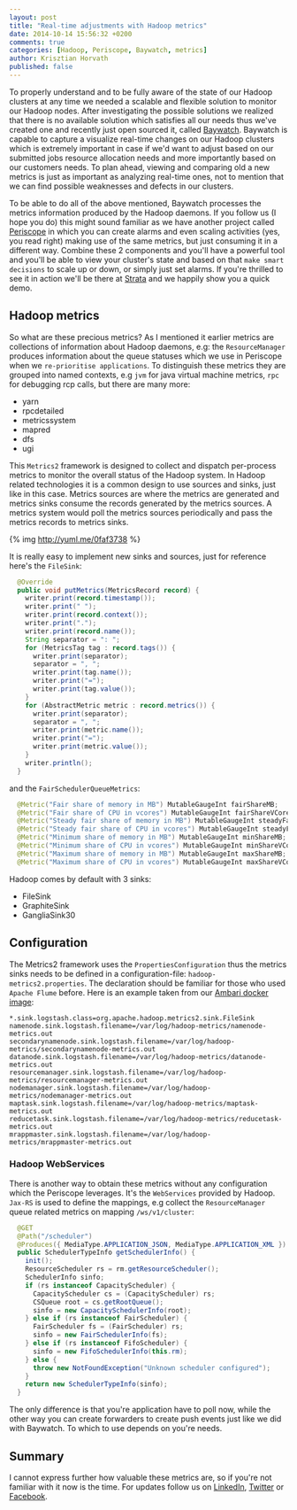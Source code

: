 ```yaml
---
layout: post
title: "Real-time adjustments with Hadoop metrics"
date: 2014-10-14 15:56:32 +0200
comments: true
categories: [Hadoop, Periscope, Baywatch, metrics]
author: Krisztian Horvath
published: false
---
```


To properly understand and to be fully aware of the state of our Hadoop clusters at any time we needed a scalable and flexible solution
to monitor our Hadoop nodes. After investigating the possible solutions we realized that there is no available solution which satisfies
all our needs thus we've created one and recently just open sourced it, called [Baywatch](link). Baywatch is capable to capture a visualize
real-time changes on our Hadoop clusters which is extremely important in case if we'd want to adjust based on our submitted jobs resource
allocation needs and more importantly based on our customers needs. To plan ahead, viewing and comparing old a new metrics is just as
important as analyzing real-time ones, not to mention that we can find possible weaknesses and defects in our clusters.

To be able to do all of the above mentioned, Baywatch processes the metrics information produced by the Hadoop daemons. If you follow us
(I hope you do) this might sound familiar as we have another project called [Periscope](link) in which you can create alarms and
even scaling activities (yes, you read right) making use of the same metrics, but just consuming it in a different way. Combine these 2
components and you'll have a powerful tool and you'll be able to view your cluster's state and based on that `make smart decisions`
to scale up or down, or simply just set alarms. If you're thrilled to see it in action we'll be there at [Strata](link) and we
happily show you a quick demo.

## Hadoop metrics

So what are these precious metrics? As I mentioned it earlier metrics are collections of information about Hadoop daemons, e.g:
the `ResourceManager` produces information about the queue statuses which we use in Periscope when we `re-prioritise applications`.
To distinguish these metrics they are grouped into named contexts, e.g `jvm` for java virtual machine metrics, `rpc` for debugging
rcp calls, but there are many more:

* yarn
* rpcdetailed
* metricssystem
* mapred
* dfs
* ugi

This `Metrics2` framework is designed to collect and dispatch per-process metrics to monitor the overall status of the Hadoop system.
In Hadoop related technologies it is a common design to use sources and sinks, just like in this case. Metrics sources are where the
metrics are generated and metrics sinks consume the records generated by the metrics sources. A metrics system would poll the metrics
sources periodically and pass the metrics records to metrics sinks.

{% img http://yuml.me/0faf3738 %}

It is really easy to implement new sinks and sources, just for reference here's the `FileSink`:
```java
  @Override
  public void putMetrics(MetricsRecord record) {
    writer.print(record.timestamp());
    writer.print(" ");
    writer.print(record.context());
    writer.print(".");
    writer.print(record.name());
    String separator = ": ";
    for (MetricsTag tag : record.tags()) {
      writer.print(separator);
      separator = ", ";
      writer.print(tag.name());
      writer.print("=");
      writer.print(tag.value());
    }
    for (AbstractMetric metric : record.metrics()) {
      writer.print(separator);
      separator = ", ";
      writer.print(metric.name());
      writer.print("=");
      writer.print(metric.value());
    }
    writer.println();
  }
```
and the `FairSchedulerQueueMetrics`:
```java
  @Metric("Fair share of memory in MB") MutableGaugeInt fairShareMB;
  @Metric("Fair share of CPU in vcores") MutableGaugeInt fairShareVCores;
  @Metric("Steady fair share of memory in MB") MutableGaugeInt steadyFairShareMB;
  @Metric("Steady fair share of CPU in vcores") MutableGaugeInt steadyFairShareVCores;
  @Metric("Minimum share of memory in MB") MutableGaugeInt minShareMB;
  @Metric("Minimum share of CPU in vcores") MutableGaugeInt minShareVCores;
  @Metric("Maximum share of memory in MB") MutableGaugeInt maxShareMB;
  @Metric("Maximum share of CPU in vcores") MutableGaugeInt maxShareVCores;
```
Hadoop comes by default with 3 sinks:

* FileSink
* GraphiteSink
* GangliaSink30

## Configuration

The Metrics2 framework uses the `PropertiesConfiguration` thus the metrics sinks needs to be defined in a configuration-file:
`hadoop-metrics2.properties`. The declaration should be familiar for those who used `Apache Flume` before. Here is an example
taken from our [Ambari docker image](link):
```
*.sink.logstash.class=org.apache.hadoop.metrics2.sink.FileSink
namenode.sink.logstash.filename=/var/log/hadoop-metrics/namenode-metrics.out
secondarynamenode.sink.logstash.filename=/var/log/hadoop-metrics/secondarynamenode-metrics.out
datanode.sink.logstash.filename=/var/log/hadoop-metrics/datanode-metrics.out
resourcemanager.sink.logstash.filename=/var/log/hadoop-metrics/resourcemanager-metrics.out
nodemanager.sink.logstash.filename=/var/log/hadoop-metrics/nodemanager-metrics.out
maptask.sink.logstash.filename=/var/log/hadoop-metrics/maptask-metrics.out
reducetask.sink.logstash.filename=/var/log/hadoop-metrics/reducetask-metrics.out
mrappmaster.sink.logstash.filename=/var/log/hadoop-metrics/mrappmaster-metrics.out
```

### Hadoop WebServices

There is another way to obtain these metrics without any configuration which the Periscope leverages. It's the `WebServices` provided
by Hadoop. `Jax-RS` is used to define the mappings, e.g collect the `ResourceManager` queue related metrics on mapping `/ws/v1/cluster`:
```java
  @GET
  @Path("/scheduler")
  @Produces({ MediaType.APPLICATION_JSON, MediaType.APPLICATION_XML })
  public SchedulerTypeInfo getSchedulerInfo() {
    init();
    ResourceScheduler rs = rm.getResourceScheduler();
    SchedulerInfo sinfo;
    if (rs instanceof CapacityScheduler) {
      CapacityScheduler cs = (CapacityScheduler) rs;
      CSQueue root = cs.getRootQueue();
      sinfo = new CapacitySchedulerInfo(root);
    } else if (rs instanceof FairScheduler) {
      FairScheduler fs = (FairScheduler) rs;
      sinfo = new FairSchedulerInfo(fs);
    } else if (rs instanceof FifoScheduler) {
      sinfo = new FifoSchedulerInfo(this.rm);
    } else {
      throw new NotFoundException("Unknown scheduler configured");
    }
    return new SchedulerTypeInfo(sinfo);
  }
```
The only difference is that you're application have to poll now, while the other way you can create forwarders to create push events
just like we did with Baywatch. To which to use depends on you're needs.

## Summary
I cannot express further how valuable these metrics are, so if you're not familiar with it now is the time. For updates follow us
on [LinkedIn](https://www.linkedin.com/company/sequenceiq/), [Twitter](https://twitter.com/sequenceiq) or
[Facebook](https://www.facebook.com/sequenceiq).
